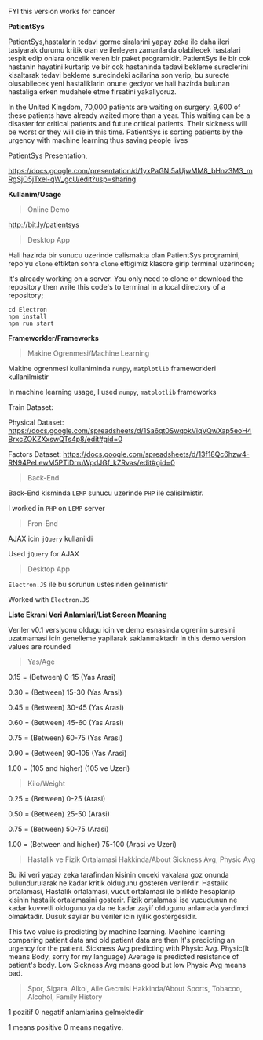 FYI this version works for cancer

**PatientSys**

PatientSys,hastalarin tedavi gorme siralarini yapay zeka ile daha ileri tasiyarak durumu kritik olan ve ilerleyen zamanlarda olabilecek hastalari tespit edip onlara oncelik veren bir paket programidir. PatientSys ile bir cok hastanin hayatini kurtarip ve bir cok hastaninda tedavi bekleme sureclerini kisaltarak tedavi bekleme surecindeki acilarina son verip, bu surecte olusabilecek yeni hastaliklarin onune geciyor ve hali hazirda bulunan hastaliga erken mudahele etme firsatini yakaliyoruz.

In the United Kingdom, 70,000 patients are waiting on surgery. 9,600 of these patients have already waited more than a year. This waiting can be a disaster for critical patients and future critical patients. Their sickness will be worst or they will die in this time. PatientSys is sorting patients by the urgency with machine learning thus saving people lives

PatientSys Presentation,

https://docs.google.com/presentation/d/1yxPaGNI5aUjwMM8_bHnz3M3_mRgSjO5jTxel-qW_gcU/edit?usp=sharing

**Kullanim/Usage**

>Online Demo

http://bit.ly/patientsys



>Desktop App


Hali hazirda bir sunucu uzerinde calismakta olan PatientSys programini, repo'yu `clone` ettikten sonra `clone` ettigimiz klasore girip terminal uzerinden;

It's already working on a server. You only need to clone or download the repository then write this code's to terminal in a local directory of a repository;

```
cd Electron
npm install
npm run start
```

**Frameworkler/Frameworks**

>Makine Ogrenmesi/Machine Learning

Makine ogrenmesi kullaniminda `numpy`, `matplotlib` frameworkleri kullanilmistir

In machine learning usage, I used `numpy`, `matplotlib` frameworks

Train Dataset: 

Physical Dataset: https://docs.google.com/spreadsheets/d/1Sa6qt0SwqokViqVQwXap5eoH4BrxcZOKZXxswQTs4p8/edit#gid=0

Factors Dataset: https://docs.google.com/spreadsheets/d/13f18Qc6hzw4-RN94PeLewM5PTiDrruWpdJGf_kZRvas/edit#gid=0


>Back-End

Back-End kisminda `LEMP` sunucu uzerinde `PHP` ile calisilmistir.

I worked in `PHP` on `LEMP` server

>Fron-End

AJAX icin `jQuery` kullanildi

Used `jQuery` for AJAX

>Desktop App

`Electron.JS` ile bu sorunun ustesinden gelinmistir

Worked with `Electron.JS`


**Liste Ekrani Veri Anlamlari/List Screen Meaning**

Veriler v0.1 versiyonu oldugu icin ve demo esnasinda ogrenim suresini uzatmamasi icin genelleme yapilarak saklanmaktadir
In this demo version values are rounded

>Yas/Age

0.15 = (Between) 0-15 (Yas Arasi)     

0.30 = (Between) 15-30 (Yas Arasi)

0.45 = (Between) 30-45 (Yas Arasi)

0.60 = (Between) 45-60 (Yas Arasi)

0.75 = (Between) 60-75 (Yas Arasi)

0.90 = (Between) 90-105 (Yas Arasi)

1.00 = (105 and higher) (105 ve Uzeri)


>Kilo/Weight

0.25 = (Between) 0-25 (Arasi)

0.50 = (Between) 25-50 (Arasi)

0.75 = (Between) 50-75 (Arasi)

1.00 = (Between and higher) 75-100 (Arasi ve Uzeri)


>Hastalik ve Fizik Ortalamasi Hakkinda/About Sickness Avg, Physic Avg

Bu iki veri yapay zeka tarafindan kisinin onceki vakalara goz onunda bulundurularak ne kadar kritik oldugunu gosteren verilerdir. Hastalik ortalamasi, Hastalik ortalamasi, vucut ortalamasi ile birlikte hesaplanip kisinin hastalik ortalamasini gosterir. Fizik ortalamasi ise vucudunun ne kadar kuvvetli oldugunu ya da ne kadar zayif oldugunu anlamada yardimci olmaktadir. Dusuk sayilar bu veriler icin iyilik gostergesidir. 

This two value is predicting by machine learning. Machine learning comparing patient data and old patient data are then It's predicting an urgency for the patient. Sickness Avg predicting with Physic Avg. Physic(It means Body, sorry for my language) Average is predicted resistance of patient's body. Low Sickness Avg means good but low Physic Avg means bad.


>Spor, Sigara, Alkol, Aile Gecmisi Hakkinda/About Sports, Tobacoo, Alcohol, Family History

1 pozitif 0 negatif anlamlarina gelmektedir

1 means positive 0 means negative.





